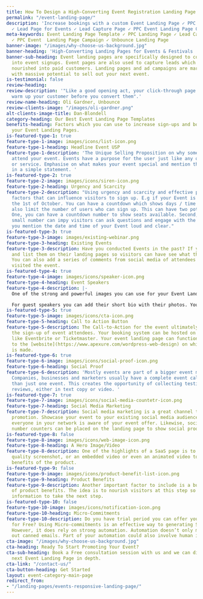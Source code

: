 ```yaml
---
title: How To Design a High-Converting Event Registration Landing Page
permalink: "/event-landing-page/"
description: 'Increase bookings with a custom Event Landing Page ✓ PPC Landing Page
  ✓ Lead Page for Events ✓ Lead Capture Page ✓ PPC Event Landing Page Campaign ✓ '
meta-keywords: Event Landing Page Template ✓ PPC Landing Page ✓ Lead Capture Page
  ✓ PPC Event  Landing Page Campaign ✓ Unbounce Landing Page
banner-image: "/images/why-choose-us-background.jpg"
banner-heading: 'High-Converting Landing Pages for Events & Festivals '
banner-sub-heading: Event landing pages are specifically designed to convert visitors
  into event signups. Event pages are also used to capture leads which can be later
  nourished into paid customers. Landing pages and ad campaigns are marketing channels
  with massive potential to sell out your next event.
is-testimonial: false
review-heading: 
review-description: '"Like a good opening act, your click-through page''s job is to
  warm up your customer before you convert them".'
review-name-heading: Oli Gardner, Unbounce
review-clients-image: "/images/oli-gardner.png"
alt-clients-image-title: Dan-Blondell
category-heading: Our Best Event Landing Page Templates
benefits-heading: Factors which you can use to increase sign-ups and bookings through
  your Event Landing Pages.
is-featured-type-1: true
feature-type-1-image: images/icons/list-icon.png
feature-type-1-heading: Headline Event USP
feature-type-1-description: 'The Unique Selling Proposition on why somebody should
  attend your event. Events have a purpose for the user just like any other product
  or service. Emphasise on what makes your event special and mention the unique benefit
  in a simple statement. '
is-featured-type-2: true
feature-type-2-image: images/icons/siren-icon.png
feature-type-2-heading: Urgency and Scarcity
feature-type-2-description: "Using urgency and scarcity and effective psychological
  factors that can influence visitors to sign up. E.g if your Event is starting on
  the 1st of October. You can have a countdown which shows days / time left. You can
  also limit the number of users who can sign up. This can have two potential benefits.
  One, you can have a countdown number to show seats available. Second, a limited
  small number can impy visitors can ask questions and engage with the speaker. \n\nEnsure
  you mention the date and time of your Event loud and clear."
is-featured-type-3: true
feature-type-3-image: images/existing-webinar.png
feature-type-3-heading: Existing Events
feature-type-3-description: Have you conducted Events in the past? If yes, use recordings
  and list them on their landing pages so visitors can have see what they should expect.
  You can also add a series of comments from social media of attendees who previously
  visited the event.
is-featured-type-4: true
feature-type-4-image: images/icons/speaker-icon.png
feature-type-4-heading: Event Speakers
feature-type-4-description: |-
  One of the strong and powerful images you can use for your Event Landing pages are photos with the host and audience. Also try putting captions under your images. People almost always read the captions under images.

  For guest speakers you can add their short bio with their photos. You can also include LinkedIn profile icons (which can link to their Linkedin profiles in a popup, so visitors are not redirected to Linkedin) to showcase their credibility.
is-featured-type-5: true
feature-type-5-image: images/icons/cta-icon.png
feature-type-5-heading: Call to Action Button
feature-type-5-description: The Call-to-Action for the event ultimately needs to be
  the sign-up of event attendees. Your booking system can be hosted on other websites
  like Eventbrite or Ticketmaster. Your event landing page can function like a [Click-through-page](https://www.apexure.com/click-through-landing-page-template/)
  to the [website](https://www.apexure.com/wordpress-web-design) on which the booking
  is made.
is-featured-type-6: true
feature-type-6-image: images/icons/social-proof-icon.png
feature-type-6-heading: Social Proof
feature-type-6-description: 'Mostly events are part of a bigger event marketing strategy.
  Companies, businesses and marketers usually have a complete event calendar rather
  than just one event. This creates the opportunity of collecting testimonials and
  reviews, either in text copy or video. '
is-featured-type-7: true
feature-type-7-image: images/icons/social-media-countetr-icon.png
feature-type-7-heading: Social Media Marketing
feature-type-7-description: Social media marketing is a great channel to support event
  promotion. Showcase your event to your existing social media audience and make sure
  everyone in your network is aware of your event offer. Likewise, social media follower
  number counters can be placed on the landing page to show social proof.
is-featured-type-8: false
feature-type-8-image: images/icons/web-image-icon.png
feature-type-8-heading: A Hero Image/Video
feature-type-8-description: One of the highlights of a SaaS page is to include a high
  quality screenshot, or an embedded video or even an animated video to explain the
  benefits of the product.
is-featured-type-9: false
feature-type-9-image: images/icons/product-benefit-list-icon.png
feature-type-9-heading: Product Benefits
feature-type-9-description: Another important factor to include is a bulleted list
  of product benefits. The idea is to nourish visitors at this step so they get enough
  information to take the next step.
is-featured-type-10: false
feature-type-10-image: images/icons/notification-icon.png
feature-type-10-heading: Micro-Commitments
feature-type-10-description: Do you have trial period you can offer your customers
  for Free? Using Micro-commitments is an effective way to generating SaaS sign-ups.
  However, it does rely on strong automation. Automation doesn’t only mean sending
  out canned emails. Part of your automation could also involve human interaction.
cta-image: "/images/why-choose-us-background.jpg"
cta-heading: Ready To Start Promoting Your Event?
cta-sub-heading: Book a Free consultation session with us and we can discuss your
  next Event Landing Page in depth.
cta-link: "/contact-us/"
cta-button-heading: Get Started
layout: event-category-main-page
redirect_from:
- "/landing-pages/events-responsive-landing-page/"
---
```


